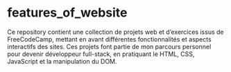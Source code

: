 # features_of_website
Ce repository contient une collection de projets web et d’exercices issus de FreeCodeCamp, mettant en avant différentes fonctionnalités et aspects interactifs des sites. Ces projets font partie de mon parcours personnel pour devenir développeur full-stack, en pratiquant le HTML, CSS, JavaScript et la manipulation du DOM.
